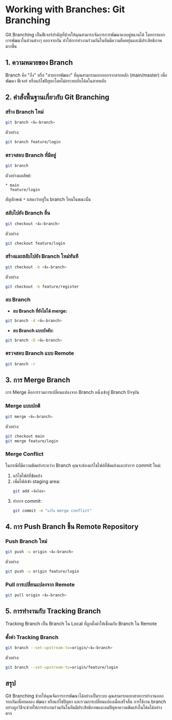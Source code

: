 # Working with Branches: Git Branching

Git Branching เป็นฟีเจอร์สำคัญที่ช่วยให้คุณสามารถจัดการการพัฒนาแบบคู่ขนานได้ โดยการแยกการพัฒนาในส่วนต่างๆ ออกจากกัน ทำให้การทำงานร่วมกันในทีมมีความยืดหยุ่นและมีประสิทธิภาพมากขึ้น

## 1. ความหมายของ Branch
Branch คือ "กิ่ง" หรือ "สายการพัฒนา" ที่คุณสามารถแยกออกจากสายหลัก (main/master) เพื่อพัฒนา ฟีเจอร์ หรือแก้ไขปัญหาโดยไม่กระทบกับโค้ดในสายหลัก

## 2. คำสั่งพื้นฐานเกี่ยวกับ Git Branching

### สร้าง Branch ใหม่
```bash
git branch <ชื่อ-branch>
```
ตัวอย่าง:
```bash
git branch feature/login
```

### ตรวจสอบ Branch ที่มีอยู่
```bash
git branch
```
ตัวอย่างผลลัพธ์:
```plaintext
* main
  feature/login
```
สัญลักษณ์ `*` แสดงว่าอยู่ใน branch ไหนในขณะนั้น

### สลับไปยัง Branch อื่น
```bash
git checkout <ชื่อ-branch>
```
ตัวอย่าง:
```bash
git checkout feature/login
```

### สร้างและสลับไปยัง Branch ใหม่ทันที
```bash
git checkout -b <ชื่อ-branch>
```
ตัวอย่าง:
```bash
git checkout -b feature/register
```

### ลบ Branch
- **ลบ Branch ที่ยังไม่ได้ merge:**
```bash
git branch -d <ชื่อ-branch>
```
- **ลบ Branch แบบบังคับ:**
```bash
git branch -D <ชื่อ-branch>
```

### ตรวจสอบ Branch แบบ Remote
```bash
git branch -r
```

## 3. การ Merge Branch
การ Merge คือการรวมการเปลี่ยนแปลงจาก Branch หนึ่งเข้าสู่ Branch ปัจจุบัน

### Merge แบบปกติ
```bash
git merge <ชื่อ-branch>
```
ตัวอย่าง:
```bash
git checkout main
git merge feature/login
```

### Merge Conflict
ในกรณีที่มีความขัดแย้งระหว่าง Branch คุณจะต้องแก้ไขไฟล์ที่ขัดแย้งและทำการ commit ใหม่:
1. แก้ไขไฟล์ที่ขัดแย้ง
2. เพิ่มไฟล์เข้า staging area:
   ```bash
   git add <ชื่อไฟล์>
   ```
3. ทำการ commit:
   ```bash
   git commit -m "แก้ไข merge conflict"
   ```

## 4. การ Push Branch ขึ้น Remote Repository

### Push Branch ใหม่
```bash
git push -u origin <ชื่อ-branch>
```
ตัวอย่าง:
```bash
git push -u origin feature/login
```

### Pull การเปลี่ยนแปลงจาก Remote
```bash
git pull origin <ชื่อ-branch>
```

## 5. การทำงานกับ Tracking Branch
Tracking Branch เป็น Branch ใน Local ที่ถูกตั้งค่าให้เชื่อมกับ Branch ใน Remote

### ตั้งค่า Tracking Branch
```bash
git branch --set-upstream-to=origin/<ชื่อ-branch>
```
ตัวอย่าง:
```bash
git branch --set-upstream-to=origin/feature/login
```

## สรุป
Git Branching ช่วยให้คุณจัดการการพัฒนาได้อย่างเป็นระบบ คุณสามารถแยกสายการทำงานออกจากกันเพื่อทดลอง พัฒนา หรือแก้ไขปัญหา และรวมการเปลี่ยนแปลงเมื่อเสร็จสิ้น การใช้งาน branch อย่างถูกวิธีจะช่วยให้การทำงานร่วมกันในทีมมีประสิทธิภาพและลดปัญหาความขัดแย้งในโค้ดได้อย่างมาก
